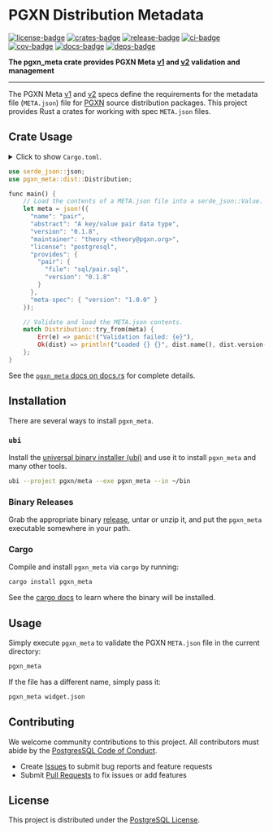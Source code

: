 # PGXN Distribution Metadata

[![license-badge]][license] [![crates-badge]][crates] [![release-badge]][release] [![ci-badge]][ci] [![cov-badge]][cov] [![docs-badge]][docs] [![deps-badge]][deps]


**The pgxn_meta crate provides PGXN Meta [v1] and [v2] validation and management**

---

The PGXN Meta [v1] and [v2] specs define the requirements for the metadata
file (`META.json`) file for [PGXN] source distribution packages. This project
provides Rust a crates for working with spec `META.json` files.

Crate Usage
-----------

<details>
<summary>Click to show <code>Cargo.toml</code>.</summary>

```toml
[dependencies]
serde_json = "1.0"
pgxn_meta = "0.2"
```
</details>

``` rust
use serde_json::json;
use pgxn_meta::dist::Distribution;

func main() {
    // Load the contents of a META.json file into a serde_json::Value.
    let meta = json!({
      "name": "pair",
      "abstract": "A key/value pair data type",
      "version": "0.1.8",
      "maintainer": "theory <theory@pgxn.org>",
      "license": "postgresql",
      "provides": {
        "pair": {
          "file": "sql/pair.sql",
          "version": "0.1.8"
        }
      },
      "meta-spec": { "version": "1.0.0" }
    });

    // Validate and load the META.json contents.
    match Distribution::try_from(meta) {
        Err(e) => panic!("Validation failed: {e}"),
        Ok(dist) => println!("Loaded {} {}", dist.name(), dist.version()),
    };
}
```

See the [`pgxn_meta` docs on docs.rs] for complete details.

Installation
------------

There are several ways to install `pgxn_meta`.

### `ubi`

Install the [universal binary installer (ubi)][ubi] and use it to install
`pgxn_meta` and many other tools.

``` sh
ubi --project pgxn/meta --exe pgxn_meta --in ~/bin
```

### Binary Releases

Grab the appropriate binary [release], untar or unzip it, and put the
`pgxn_meta` executable somewhere in your path.

### Cargo

Compile and install `pgxn_meta` via `cargo` by running:

``` sh
cargo install pgxn_meta
```

See the [cargo docs] to learn where the binary will be installed.

Usage
-----

Simply execute `pgxn_meta` to validate the PGXN `META.json` file in the
current directory:

``` sh
pgxn_meta
```

If the file has a different name, simply pass it:

``` sh
pgxn_meta widget.json
```

Contributing
------------

We welcome community contributions to this project. All contributors must
abide by the [PostgresSQL Code of Conduct].

*   Create [Issues] to submit bug reports and feature requests
*   Submit [Pull Requests] to fix issues or add features

License
-------

This project is distributed under the [PostgreSQL License][license].

  [license-badge]: https://img.shields.io/badge/License-PostgreSQL-blue.svg "⚖️ PostgreSQL License"
  [license]: https://opensource.org/licenses/PostgreSQL "⚖️ PostgreSQL License"
  [crates-badge]: https://img.shields.io/crates/v/pgxn_meta.svg "📦 Crate"
  [crates]: https://crates.io/crates/pgxn_meta "📦 Crate"
  [docs-badge]: https://docs.rs/pgxn_meta/badge.svg "📚 Docs Status"
  [docs]: https://docs.rs/pgxn_meta "📚 Docs Status"
  [ci-badge]: https://github.com/pgxn/meta/actions/workflows/test-and-lint.yml/badge.svg "🧪 Test and Lint"
  [ci]: https://github.com/pgxn/meta/actions/workflows/test-and-lint "🧪 Test and Lint"
  [cov-badge]: https://codecov.io/gh/pgxn/meta/graph/badge.svg?token=5DOLLPIHEO "📊 Code Coverage"
  [cov]: https://codecov.io/gh/pgxn/meta "📊 Code Coverage"
  [deps-badge]: https://deps.rs/repo/github/pgxn/meta/status.svg "⬆️ Dependency Status"
  [deps]: https://deps.rs/repo/github/pgxn/meta "⬆️ Dependency Status"
  [release-badge]: https://img.shields.io/github/release/pgxn/meta.svg  "🚀 Latest Release"
  [release]: https://github.com/pgxn/meta/releases/latest "🚀 Latest Release"
  [v1]: https://rfcs.pgxn.org/0001-meta-spec-v1.html
  [v2]: https://github.com/pgxn/rfcs/pull/3
  [PGXN]: https://pgxn.org "PGXN: PostgreSQL Extension Network"
  [`pgxn_meta` docs on docs.rs]: https://docs.rs/ubi/latest/pgxn_meta/
  [ubi]: https://github.com/houseabsolute/ubi
  [release]: https://github.com/pgxn/meta/releases
  [cargo docs]: https://doc.rust-lang.org/cargo/commands/cargo-install.html
  [PostgresSQL Code of Conduct]: https://www.postgresql.org/about/policies/coc/
  [Issues]: https://github.com/pgxn/meta/issues
  [Pull Requests]: https://github.com/pgxn/meta/pulls
